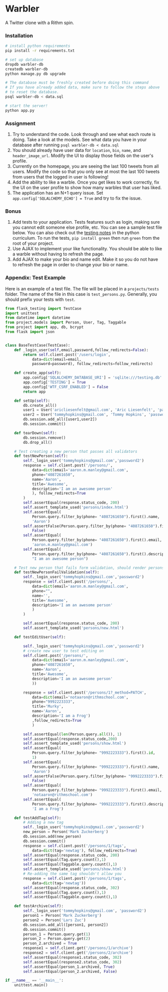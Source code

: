 # Warbler

A Twitter clone with a Rithm spin.

### Installation

```sh
# install python requirements
pip install -r requirements.txt

# set up database
dropdb warbler-db
createdb warbler-db
python manage.py db upgrade

# The database must be freshly created before doing this command
# If you have already added data, make sure to follow the steps above
# to reset the database.
psql warbler-db < data.sql

# start the server!
python app.py
```

### Assignment

1. Try to understand the code.  Look through and see what each route is doing.  Take a look at the models.  See what data you have in your database after running `psql warbler-db < data.sql`
2. You should already have user data for `location`, `bio`, `name`, and `header_image_url`.  Modify the UI to display those fields on the user's profile.
3. Currently on the homepage, you are seeing the last 100 tweets from all users.  Modify the code so that you only see at most the last 100 tweets from users that the logged in user is following!
4. Add the ability to like a warble.  Once you get likes to work correctly, fix the UI on the user profile to show how many warbles that user has liked.
5. The application has an N+1 query issue.  Set `app.config['SQLALCHEMY_ECHO'] = True` and try to fix the issue.

### Bonus

1. Add tests to your application. Tests features such as login, making sure you cannot edit someone else profile, etc.  You can see a sample test file below.  You can also check out the [testing notes](https://github.com/rithmschool/python_curriculum/blob/master/Unit-02/08-testing_continued.md) in the python curriculum.  To run the tests, `pip install green` then run `green` from the root of your project.
2. Use AJAX to implement your like functionality.  You should be able to like a warble without having to refresh the page.
3. Add AJAX to make your bio and name edit.  Make it so you do not have to refresh the page in order to change your bio or name.


### Appendix: Test Example

Here is an example of a test file.  The file will be placed in a `projects/tests` folder.  The name of the file in this case is `test_persons.py`.  Generally, you should prefix your tests with `test`.

```py
from flask_testing import TestCase
import unittest
from datetime import datetime
from project.models import Person, User, Tag, Taggable
from project import app, db, bcrypt
from flask import json


class BaseTestCase(TestCase):
    def _login_user(self,email,password,follow_redirects=False):
        return self.client.post('/users/login', 
            data=dict(email=email, 
            password=password), follow_redirects=follow_redirects)

    def create_app(self):
        app.config['SQLALCHEMY_DATABASE_URI'] = 'sqlite:///testing.db'
        app.config['TESTING'] = True
        app.config['WTF_CSRF_ENABLED'] = False
        return app

    def setUp(self):
        db.create_all()
        user1 = User('aricliesenfelt@gmail.com', 'Aric Liesenfelt', 'password1', '9515706209', True, False)
        user2 = User('tommyhopkins@gmail.com', 'Tommy Hopkins', 'password2', '1111111111', True, True)  
        db.session.add_all([user1,user2])
        db.session.commit()

    def tearDown(self):
        db.session.remove()
        db.drop_all()

    # Test creating a new person that passes all validators
    def testNewPerson(self):
        self._login_user('tommyhopkins@gmail.com','password2')
        response = self.client.post('/persons/',
            data=dict(email='aaron.m.manley@gmail.com',
            phone="4087261650",
            name='Aaron',
            title='Awesome',
            description='I am an awesome person'
            ), follow_redirects=True
        )
        self.assertEqual(response.status_code, 200)
        self.assert_template_used('persons/index.html')
        self.assertEqual(
            Person.query.filter_by(phone= "4087261650").first().name,
            'Aaron')
        self.assertFalse(Person.query.filter_by(phone= "4087261650").first().slow_lp,
            False)
        self.assertEqual(
            Person.query.filter_by(phone= "4087261650").first().email,
            'aaron.m.manley@gmail.com')
        self.assertEqual(
            Person.query.filter_by(phone= "4087261650").first().description,
            "I am an awesome person")

    # Test new person that fails form validation, should render persons/new
    def testNewPersonFailValidation(self):
        self._login_user('tommyhopkins@gmail.com','password2')
        response = self.client.post('/persons/',
            data=dict(email='aaron.m.manley@gmail.com',
            phone="",
            name='',
            title='Awesome',
            description='I am an awesome person'
            )
        )

        self.assertEqual(response.status_code, 200)
        self.assert_template_used('persons/new.html')

    def testEditUser(self):

        self._login_user('tommyhopkins@gmail.com','password2')
        # create new user to test editing on
        self.client.post('/persons/',
            data=dict(email='aaron.m.manley@gmail.com',
            phone="4087261650",
            name='Aaron',
            title='Awesome',
            description='I am an awesome person'
            ))

        response = self.client.post('/persons/1?_method=PATCH',
            data=dict(email='notaaron@rithmschool.com',
            phone="9992223333",
            title='Murky',
            name='Aaron',
            description='I am a Frog')
            ,follow_redirects=True
            )

        self.assertEqual(len(Person.query.all()), 1)
        self.assertEqual(response.status_code,200)
        self.assert_template_used('persons/show.html')
        self.assertEqual(
            Person.query.filter_by(phone= "9992223333").first().id,
            1)
        self.assertEqual(
            Person.query.filter_by(phone= "9992223333").first().name,
            'Aaron')
        self.assertFalse(Person.query.filter_by(phone= "9992223333").first().slow_lp,
            False)
        self.assertEqual(
            Person.query.filter_by(phone= "9992223333").first().email,
            'notaaron@rithmschool.com')
        self.assertEqual(
            Person.query.filter_by(phone= "9992223333").first().description,
            'I am a Frog')

    def testAddTag(self):
        # Adding a new tag
        self._login_user('tommyhopkins@gmail.com','password2')
        new_person = Person('Mark Zuckerberg')
        db.session.add(new_person)
        db.session.commit()
        response = self.client.post('/persons/1/tags',
            data=dict(tag='newtag'), follow_redirects=True)
        self.assertEqual(response.status_code, 200)
        self.assertEqual(Tag.query.count(),1)
        self.assertEqual(Taggable.query.count(),1)
        self.assert_template_used('persons/show.html')
        # Re-adding the same tag shouldn't allow you
        response = self.client.post('/persons/1/tags',
            data=dict(tag='newtag'))
        self.assertEqual(response.status_code, 302)
        self.assertEqual(Tag.query.count(),1)
        self.assertEqual(Taggable.query.count(),1)

    def testArchive(self):
        self._login_user('tommyhopkins@gmail.com', 'password2')
        person1 = Person('Mark Zuckerberg')
        person2 = Person('Lars Zuc')
        db.session.add_all([person1, person2])
        db.session.commit()
        person_1 = Person.query.get(1)
        person_2 = Person.query.get(2)
        person_2.archived = True
        response1 = self.client.get('/persons/1/archive')
        response2 = self.client.get('/persons/2/archive')
        self.assertEqual(response1.status_code, 302)
        self.assertEqual(response2.status_code, 302)
        self.assertEqual(person_1.archived, True)
        self.assertEqual(person_2.archived, False)

if __name__ == '__main__':
    unittest.main()
```
